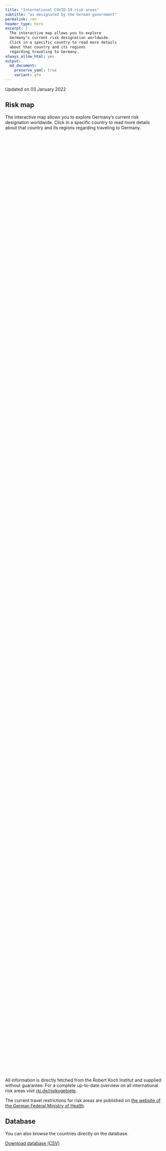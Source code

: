 ```yaml
---
title: "International COVID-19 risk areas"
subtitle: "as designated by the German government"
permalink: /en
header_type: hero
excerpt: |
  The interactive map allows you to explore
  Germany's current risk designation worldwide.
  Click in a specific country to read more details
  about that country and its regions
  regarding traveling to Germany.
always_allow_html: yes
output: 
  md_document:
    preserve_yaml: true
    variant: gfm
---
```


<!-- Modify _R/index_es.Rmd file instead -->

<p class="text-right font-weight-bold">

Updated on 03 January 2022

</p>

## Risk map

The interactive map allows you to explore Germany’s current risk
designation worldwide. Click in a specific country to read more details
about that country and its regions regarding traveling to Germany.

<div id="leaflet" class="leaflet html-widget" style="width:100%;height:75vh;">

</div>

<script src="https://corona-atlas.de/assets/data/locale_en.js"></script>

<script src="https://corona-atlas.de/assets/js/map.js"></script>

All information is directly fetched from the Robert Koch Institut and
supplied without guarantee. For a complete up-to-date overview on all
international risk areas visit
[rki.de/risikogebiete](https://rki.de/risikogebiete).

The current travel restrictions for risk areas are published on [the
website of the German Federal Ministry of
Health](https://www.bundesgesundheitsministerium.de/en/coronavirus/current-information-for-travellers).

## Database

You can also browse the countries directly on the database.

<div id="reactable" class="reactable html-widget" style="width:auto;height:auto;"></div>
<script type="application/json" data-for="reactable">{"x":{"tag":{"name":"Reactable","attribs":{"data":{"Country/Region":["Afghanistan","Angola","Albania","Andorra","United Arab Emirates","Argentina","Armenia","Antigua and Barbuda","Australia","Austria","Azerbaijan","Burundi","Belgium","Benin","Burkina Faso","Bangladesh","Bulgaria","Bahrain","Bahamas","Bosnia and Herzegovina","Belarus","Belize","Bolivia","Brazil","Barbados","Brunei","Bhutan","Botswana","Central African Republic","Canada","Switzerland","Chile","China","Cote D'Ivoire","Cameroon","Democratic Republic of The Congo","Congo","Colombia","Comoros","Cape Verde","Costa Rica","Cuba","Cyprus","Czechia","Germany","Djibouti","Dominica","Denmark","Dominican Republic","Algeria","Ecuador","Egypt","Eritrea","Spain","Estonia","Ethiopia","Finland","Fiji","France","Micronesia","Gabon","United Kingdom","Georgia","Ghana","Guinea","Gambia","Guinea-Bissau","Equatorial Guinea","Greece","Grenada","Guatemala","Guyana","Hong Kong","Honduras","Croatia","Haiti","Hungary","Indonesia","India","Ireland","Iran","Iraq","Iceland","Israel","Italy","Jamaica","Jordan","Japan","Kazakhstan","Kenya","Kyrgyzstan","Cambodia","Kiribati","Saint Kitts and Nevis","South Korea","Kuwait","Laos","Lebanon","Liberia","Libya","Saint Lucia","Liechtenstein","Sri Lanka","Lesotho","Lithuania","Luxembourg","Latvia","Morocco","Monaco","Moldova","Madagascar","Maldives","Mexico","Marshall Islands","North Macedonia","Mali","Malta","Myanmar/Burma","Montenegro","Mongolia","Mozambique","Mauritania","Mauritius","Malawi","Malaysia","Namibia","Niger","Nigeria","Nicaragua","Niue","Netherlands","Norway","Nepal","Nauru","New Zealand","Oman","Pakistan","Panama","Peru","Philippines","Palau","Papua New Guinea","Poland","North Korea","Portugal","Paraguay","Qatar","Romania","Russian Federation","Rwanda","Saudi Arabia","Sudan","Senegal","Singapore","Solomon Islands","Sierra Leone","El Salvador","San Marino","Somalia","Serbia","South Sudan","Sao Tome and Principe","Suriname","Slovakia","Slovenia","Sweden","Eswatini","Seychelles","Syria","Chad","Togo","Thailand","Tajikistan","Turkmenistan","Timor-Leste","Tonga","Trinidad and Tobago","Tunisia","Turkey","Tuvalu","United Republic of Tanzania","Uganda","Ukraine","Uruguay","United States","Uzbekistan","Vatican City","Saint Vincent and The Grenadines","Venezuela","Vietnam","Vanuatu","Samoa","Kosovo","Yemen","South Africa","Zambia","Zimbabwe"],"Risk level":["Not risk area","Not risk area","Not risk area","High risk area","Not risk area","Not risk area","Not risk area","Not risk area","Not risk area","Not risk area","Not risk area","High risk area","High risk area","Not risk area","Not risk area","Not risk area","Not risk area","Not risk area","Not risk area","Not risk area","High risk area","Not risk area","Not risk area","Not risk area","High risk area","Not risk area","Not risk area","High risk area","Not risk area","High risk area","High risk area","Not risk area","Not risk area","Not risk area","High risk area","Not risk area","High risk area","Not risk area","Not risk area","Not risk area","Not risk area","Not risk area","High risk area","High risk area",null,"Not risk area","High risk area","High risk area","Not risk area","Not risk area","Not risk area","High risk area","Not risk area","High risk area","Not risk area","High risk area","High risk area","Not risk area","High risk area","Not risk area","Not risk area","High risk area","High risk area","Not risk area","Not risk area","Not risk area","Not risk area","Not risk area","High risk area","Not risk area","Not risk area","Not risk area","Not risk area","Not risk area","High risk area","High risk area","High risk area","Not risk area","Not risk area","High risk area","Not risk area","Not risk area","Not risk area","Not risk area","High risk area","Not risk area","High risk area","Not risk area","Not risk area","Not risk area","Not risk area","Not risk area","Not risk area","Not risk area","Not risk area","Not risk area","High risk area","High risk area","Not risk area","High risk area","Not risk area","High risk area","Not risk area","High risk area","High risk area","Not risk area","Not risk area","Not risk area","High risk area","Not risk area","Not risk area","Not risk area","High risk area","Not risk area","Not risk area","Not risk area","High risk area","Not risk area","High risk area","Not risk area","High risk area","Not risk area","Not risk area","High risk area","Not risk area","High risk area","Not risk area","Not risk area","Not risk area","Not risk area","High risk area","High risk area","Not risk area","Not risk area","Not risk area","Not risk area","Not risk area","Not risk area","Not risk area","Not risk area","Not risk area","High risk area","High risk area","High risk area","High risk area","Not risk area","Not risk area","Not risk area","High risk area","Not risk area","Not risk area","High risk area","Not risk area","Not risk area","Not risk area","Not risk area","Not risk area","High risk area","Not risk area","Not risk area","Not risk area","Not risk area","Not risk area","High risk area","High risk area","Not risk area","High risk area","High risk area","High risk area","Not risk area","Not risk area","Not risk area","High risk area","High risk area","Not risk area","Not risk area","High risk area","Not risk area","High risk area","Not risk area","High risk area","Not risk area","High risk area","Not risk area","High risk area","Not risk area","Not risk area","Not risk area","High risk area","High risk area","Not risk area","Not risk area","Not risk area","High risk area","High risk area","Not risk area","High risk area"],"Details":[null,null,null,"since 19 Dec 2021",null,null,null,null,null,null,null,"since 26 Sep 2021","since 21 Nov 2021",null,null,null,null,null,null,null,"since 03 Oct 2021",null,null,null,"since 19 Sep 2021",null,null,"since 04 Jan 2022",null,"since 01 Jan 2022","since 05 Dec 2021",null,null,null,"since 24 Oct 2021",null,"since 24 Oct 2021",null,null,null,null,null,"since 25 Dec 2021","since 14 Nov 2021",null,null,"since 22 Aug 2021","since 19 Dec 2021",null,null,null,"since 24 Jan 2021",null,"since 25 Dec 2021",null,"since 26 Sep 2021","since 25 Dec 2021",null,"since 19 Dec 2021",null,null,"since 04 Jan 2022","since 25 Jul 2021",null,null,null,null,null,"since 21 Nov 2021",null,null,null,null,null,"since 24 Oct 2021","since 08 Aug 2021","since 14 Nov 2021",null,null,"since 21 Nov 2021",null,null,null,null,"since 01 Jan 2022",null,"since 05 Dec 2021",null,null,null,null,null,null,null,null,null,"since 14 Nov 2021","since 19 Dec 2021",null,"since 18 Jul 2021",null,"since 05 Dec 2021",null,"since 04 Jan 2022","since 03 Oct 2021",null,null,null,"since 25 Dec 2021",null,null,null,"since 08 Aug 2021",null,null,null,"since 01 Jan 2022",null,"since 15 Aug 2021",null,"since 04 Jan 2022",null,null,"since 04 Jan 2022",null,"since 04 Jan 2022",null,null,null,null,"since 21 Nov 2021. The risk designation applies to the following regions: -Bonaire, since 27 Jul 2021; -Saba, since 27 Jul 2021; -Sint Eustatius, since 27 Jul 2021","since 19 Dec 2021",null,null,null,null,null,null,null,null,null,"since 08 Aug 2021","since 05 Dec 2021","since 08 Aug 2021","since 25 Dec 2021",null,null,null,"since 07 Jul 2021",null,null,"since 31 Jan 2021",null,null,null,null,null,"since 01 Jan 2022",null,null,null,null,null,"since 31 Oct 2021","since 26 Sep 2021",null,"since 04 Jan 2022","since 14 Feb 2021","since 31 Jan 2021",null,null,null,"since 08 Aug 2021","since 08 Aug 2021",null,null,"since 08 Aug 2021",null,"since 17 Aug 2021",null,"since 14 Mar 2021",null,"since 10 Oct 2021",null,"since 25 Dec 2021",null,null,null,"since 19 Sep 2021","since 15 Aug 2021",null,null,null,"since 10 Oct 2021","since 04 Jan 2022",null,"since 04 Jan 2022"]},"columns":[{"accessor":"Country/Region","name":"Country/Region","type":"character"},{"accessor":"Risk level","name":"Risk level","type":"character"},{"accessor":"Details","name":"Details","type":"character"}],"filterable":true,"searchable":true,"defaultPageSize":10,"showPageSizeOptions":true,"pageSizeOptions":[10,25,50,100],"paginationType":"jump","showPageInfo":true,"minRows":1,"striped":true,"dataKey":"51c98f5dbc17eecabbb102a3efd4e926","key":"51c98f5dbc17eecabbb102a3efd4e926"},"children":[]},"class":"reactR_markup"},"evals":[],"jsHooks":[]}</script>

<p class="text-center my-5">

<a href="assets/dist/db_countries_risk_en.csv" class="btn btn-primary">Download
database (CSV)</a>

</p>
